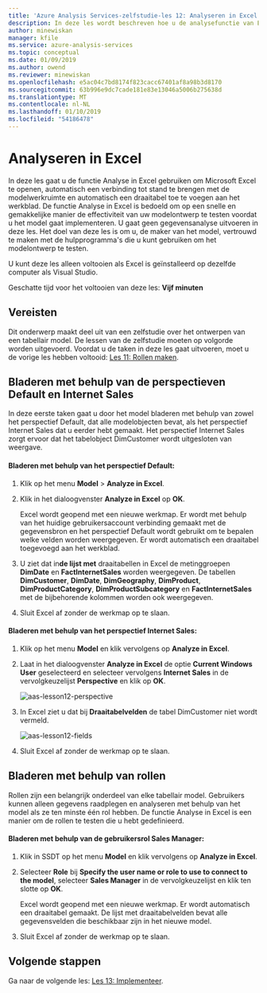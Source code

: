 ```yaml
---
title: 'Azure Analysis Services-zelfstudie-les 12: Analyseren in Excel | Microsoft Docs'
description: In deze les wordt beschreven hoe u de analysefunctie van Excel gebruikt in de zelfstudie over Azure Analysis Services.
author: minewiskan
manager: kfile
ms.service: azure-analysis-services
ms.topic: conceptual
ms.date: 01/09/2019
ms.author: owend
ms.reviewer: minewiskan
ms.openlocfilehash: e5ac04c7bd8174f823cacc67401af8a98b3d8170
ms.sourcegitcommit: 63b996e9dc7cade181e83e13046a5006b275638d
ms.translationtype: MT
ms.contentlocale: nl-NL
ms.lasthandoff: 01/10/2019
ms.locfileid: "54186478"
---
```

# <a name="analyze-in-excel"></a>Analyseren in Excel

In deze les gaat u de functie Analyse in Excel gebruiken om Microsoft Excel te openen, automatisch een verbinding tot stand te brengen met de modelwerkruimte en automatisch een draaitabel toe te voegen aan het werkblad. De functie Analyse in Excel is bedoeld om op een snelle en gemakkelijke manier de effectiviteit van uw modelontwerp te testen voordat u het model gaat implementeren. U gaat geen gegevensanalyse uitvoeren in deze les. Het doel van deze les is om u, de maker van het model, vertrouwd te maken met de hulpprogramma's die u kunt gebruiken om het modelontwerp te testen.   
  
U kunt deze les alleen voltooien als Excel is geïnstalleerd op dezelfde computer als Visual Studio.
  
Geschatte tijd voor het voltooien van deze les: **Vijf minuten**  
  
## <a name="prerequisites"></a>Vereisten  
Dit onderwerp maakt deel uit van een zelfstudie over het ontwerpen van een tabellair model. De lessen van de zelfstudie moeten op volgorde worden uitgevoerd. Voordat u de taken in deze les gaat uitvoeren, moet u de vorige les hebben voltooid: [Les 11: Rollen maken](../tutorials/aas-lesson-11-create-roles.md).  
  
## <a name="browse-using-the-default-and-internet-sales-perspectives"></a>Bladeren met behulp van de perspectieven Default en Internet Sales  
In deze eerste taken gaat u door het model bladeren met behulp van zowel het perspectief Default, dat alle modelobjecten bevat, als het perspectief Internet Sales dat u eerder hebt gemaakt. Het perspectief Internet Sales zorgt ervoor dat het tabelobject DimCustomer wordt uitgesloten van weergave.  
  
#### <a name="to-browse-by-using-the-default-perspective"></a>Bladeren met behulp van het perspectief Default:  
  
1.  Klik op het menu **Model** > **Analyze in Excel**.  
  
2.  Klik in het dialoogvenster **Analyze in Excel** op **OK**.  
  
    Excel wordt geopend met een nieuwe werkmap. Er wordt met behulp van het huidige gebruikersaccount verbinding gemaakt met de gegevensbron en het perspectief Default wordt gebruikt om te bepalen welke velden worden weergegeven. Er wordt automatisch een draaitabel toegevoegd aan het werkblad.  
  
3.  U ziet dat in**de lijst met** draaitabellen in Excel de metinggroepen **DimDate** en **FactInternetSales** worden weergegeven. De tabellen **DimCustomer**, **DimDate**, **DimGeography**, **DimProduct**, **DimProductCategory**, **DimProductSubcategory** en **FactInternetSales** met de bijbehorende kolommen worden ook weergegeven.  
  
4.  Sluit Excel af zonder de werkmap op te slaan.  
  
#### <a name="to-browse-by-using-the-internet-sales-perspective"></a>Bladeren met behulp van het perspectief Internet Sales:  
  
1.  Klik op het menu **Model** en klik vervolgens op **Analyze in Excel**.  
  
2.  Laat in het dialoogvenster **Analyze in Excel** de optie **Current Windows User** geselecteerd en selecteer vervolgens **Internet Sales** in de vervolgkeuzelijst **Perspective** en klik op **OK**. 
    
    ![aas-lesson12-perspective](../tutorials/media/aas-lesson12-perspective.png)
    
3.  In Excel ziet u dat bij **Draaitabelvelden** de tabel DimCustomer niet wordt vermeld.  
    
    ![aas-lesson12-fields](../tutorials/media/aas-lesson12-fields.png)
    
4.  Sluit Excel af zonder de werkmap op te slaan.  
  
## <a name="browse-by-using-roles"></a>Bladeren met behulp van rollen  
Rollen zijn een belangrijk onderdeel van elke tabellair model. Gebruikers kunnen alleen gegevens raadplegen en analyseren met behulp van het model als ze ten minste één rol hebben. De functie Analyse in Excel is een manier om de rollen te testen die u hebt gedefinieerd.  
  
#### <a name="to-browse-by-using-the-sales-manager-user-role"></a>Bladeren met behulp van de gebruikersrol Sales Manager:  
  
1.  Klik in SSDT op het menu **Model** en klik vervolgens op **Analyze in Excel**.  
  
2.  Selecteer **Role** bij **Specify the user name or role to use to connect to the model**, selecteer **Sales Manager** in de vervolgkeuzelijst en klik ten slotte op **OK**.  
  
    Excel wordt geopend met een nieuwe werkmap. Er wordt automatisch een draaitabel gemaakt. De lijst met draaitabelvelden bevat alle gegevensvelden die beschikbaar zijn in het nieuwe model.  
      
3.  Sluit Excel af zonder de werkmap op te slaan.  
  
## <a name="whats-next"></a>Volgende stappen
Ga naar de volgende les: [Les 13: Implementeer](../tutorials/aas-lesson-13-deploy.md).

  
  
  
